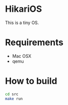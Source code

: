 # HikariOS
This is a tiny OS.

# Requirements
- Mac OSX
- qemu


# How to build
```bash
cd src
make run
```
